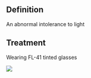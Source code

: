 
## Definition

An abnormal intolerance to light

## Treatment

Wearing FL-41 tinted glasses

![](https://i.imgur.com/3uKHuoT.png)
